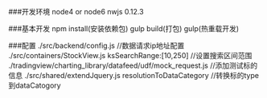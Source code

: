 
###开发环境
node4 or node6
nwjs 0.12.3

###基本开发
npm install(安装依赖包)
gulp build(打包)
gulp(热重载开发)

###配置
./src/backend/config.js   //数据请求ip地址配置
./src/containers/StockView.js
    ksSearchRange:[10,250] //设置搜索区间范围
./tradingview/charting_library/datafeed/udf/mock_request.js //添加测试标的信息
./src/shared/extendJquery.js
    resolutionToDataCategory //转换标的type到dataCatogory